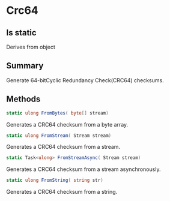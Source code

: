 # Crc64

## Is static
Derives from object

## Summary

Generate 64-bitCyclic Redundancy Check(CRC64) checksums.
## Methods

```c#
static ulong FromBytes( byte[] stream) 
```
Generates a CRC64 checksum from a byte array.
```c#
static ulong FromStream( Stream stream) 
```
Generates a CRC64 checksum from a stream.
```c#
static Task<ulong> FromStreamAsync( Stream stream) 
```
Generates a CRC64 checksum from a stream asynchronously.
```c#
static ulong FromString( string str) 
```
Generates a CRC64 checksum from a string.
